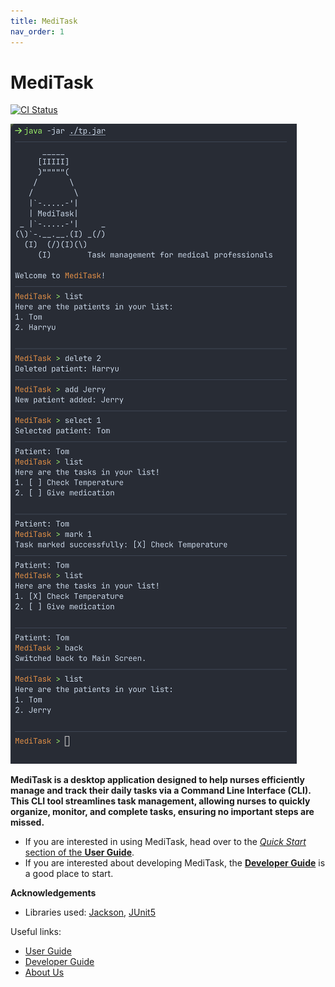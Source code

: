 ```yaml
---
title: MediTask
nav_order: 1
---
```


# MediTask

[![CI Status](https://github.com/se-edu/addressbook-level3/workflows/Java%20CI/badge.svg)](https://github.com/AY2425S1-CS2113-T11-1/tp/actions)
<!-- [![codecov](https://codecov.io/gh/se-edu/addressbook-level3/branch/master/graph/badge.svg)](https://codecov.io/gh/) -->

![UI Preview](https://github.com/AY2425S1-CS2113-T11-1/tp/raw/master/docs/images/cli_preview.png)

**MediTask is a desktop application designed to help nurses efficiently manage and track their daily tasks via a Command Line Interface (CLI). This CLI tool streamlines task management, allowing nurses to quickly organize, monitor, and complete tasks, ensuring no important steps are missed.**

* If you are interested in using MediTask, head over to the [_Quick Start_ section of the **User Guide**]().
* If you are interested about developing MediTask, the [**Developer Guide**]() is a good place to start.

**Acknowledgements**

* Libraries used: [Jackson](https://github.com/FasterXML/jackson), [JUnit5](https://github.com/junit-team/junit5)

Useful links:
* [User Guide](UserGuide.md)
* [Developer Guide](DeveloperGuide.md)
* [About Us](AboutUs.md)
